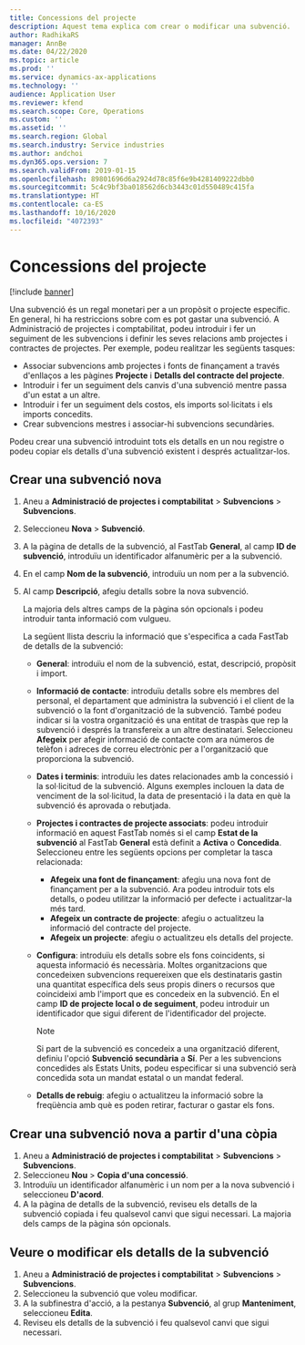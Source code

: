 ```yaml
---
title: Concessions del projecte
description: Aquest tema explica com crear o modificar una subvenció.
author: RadhikaRS
manager: AnnBe
ms.date: 04/22/2020
ms.topic: article
ms.prod: ''
ms.service: dynamics-ax-applications
ms.technology: ''
audience: Application User
ms.reviewer: kfend
ms.search.scope: Core, Operations
ms.custom: ''
ms.assetid: ''
ms.search.region: Global
ms.search.industry: Service industries
ms.author: andchoi
ms.dyn365.ops.version: 7
ms.search.validFrom: 2019-01-15
ms.openlocfilehash: 89801696d6a2924d78c85f6e9b4281409222dbb0
ms.sourcegitcommit: 5c4c9bf3ba018562d6cb3443c01d550489c415fa
ms.translationtype: HT
ms.contentlocale: ca-ES
ms.lasthandoff: 10/16/2020
ms.locfileid: "4072393"
---
```

# <a name="project-grants"></a>Concessions del projecte

[!include [banner](../includes/banner.md)]

Una subvenció és un regal monetari per a un propòsit o projecte específic. En general, hi ha restriccions sobre com es pot gastar una subvenció. A Administració de projectes i comptabilitat, podeu introduir i fer un seguiment de les subvencions i definir les seves relacions amb projectes i contractes de projectes. Per exemple, podeu realitzar les següents tasques:

- Associar subvencions amb projectes i fonts de finançament a través d'enllaços a les pàgines **Projecte** i **Detalls del contracte del projecte**.
- Introduir i fer un seguiment dels canvis d'una subvenció mentre passa d'un estat a un altre.
- Introduir i fer un seguiment dels costos, els imports sol·licitats i els imports concedits.
- Crear subvencions mestres i associar-hi subvencions secundàries.

Podeu crear una subvenció introduint tots els detalls en un nou registre o podeu copiar els detalls d'una subvenció existent i després actualitzar-los.

## <a name="create-a-new-grant"></a>Crear una subvenció nova

1. Aneu a **Administració de projectes i comptabilitat** \> **Subvencions** \> **Subvencions**.
2. Seleccioneu **Nova** \> **Subvenció**.
3. A la pàgina de detalls de la subvenció, al FastTab **General**, al camp **ID de subvenció**, introduïu un identificador alfanumèric per a la subvenció.
4. En el camp **Nom de la subvenció**, introduïu un nom per a la subvenció.
5. Al camp **Descripció**, afegiu detalls sobre la nova subvenció.

    La majoria dels altres camps de la pàgina són opcionals i podeu introduir tanta informació com vulgueu.

    La següent llista descriu la informació que s'especifica a cada FastTab de detalls de la subvenció:

    - **General**: introduïu el nom de la subvenció, estat, descripció, propòsit i import.
    - **Informació de contacte**: introduïu detalls sobre els membres del personal, el departament que administra la subvenció i el client de la subvenció o la font d'organització de la subvenció. També podeu indicar si la vostra organització és una entitat de traspàs que rep la subvenció i després la transfereix a un altre destinatari. Seleccioneu **Afegeix** per afegir informació de contacte com ara números de telèfon i adreces de correu electrònic per a l'organització que proporciona la subvenció.
    - **Dates i terminis**: introduïu les dates relacionades amb la concessió i la sol·licitud de la subvenció. Alguns exemples inclouen la data de venciment de la sol·licitud, la data de presentació i la data en què la subvenció és aprovada o rebutjada.
    - **Projectes i contractes de projecte associats**: podeu introduir informació en aquest FastTab només si el camp **Estat de la subvenció** al FastTab **General** està definit a **Activa** o **Concedida**. Seleccioneu entre les següents opcions per completar la tasca relacionada:

        - **Afegeix una font de finançament**: afegiu una nova font de finançament per a la subvenció. Ara podeu introduir tots els detalls, o podeu utilitzar la informació per defecte i actualitzar-la més tard.
        - **Afegeix un contracte de projecte**: afegiu o actualitzeu la informació del contracte del projecte.
        - **Afegeix un projecte**: afegiu o actualitzeu els detalls del projecte.

    - **Configura**: introduïu els detalls sobre els fons coincidents, si aquesta informació és necessària. Moltes organitzacions que concedeixen subvencions requereixen que els destinataris gastin una quantitat específica dels seus propis diners o recursos que coincideixi amb l'import que es concedeix en la subvenció. En el camp **ID de projecte local o de seguiment**, podeu introduir un identificador que sigui diferent de l'identificador del projecte.

        > [!NOTE]
        > Si part de la subvenció es concedeix a una organització diferent, definiu l'opció **Subvenció secundària** a **Sí**. Per a les subvencions concedides als Estats Units, podeu especificar si una subvenció serà concedida sota un mandat estatal o un mandat federal.

    - **Detalls de rebuig**: afegiu o actualitzeu la informació sobre la freqüència amb què es poden retirar, facturar o gastar els fons.

## <a name="create-a-new-grant-from-a-copy"></a>Crear una subvenció nova a partir d'una còpia

1. Aneu a **Administració de projectes i comptabilitat** \> **Subvencions** \> **Subvencions**.
2. Seleccioneu **Nou** \> **Copia d'una concessió**.
3. Introduïu un identificador alfanumèric i un nom per a la nova subvenció i seleccioneu **D'acord**.
4. A la pàgina de detalls de la subvenció, reviseu els detalls de la subvenció copiada i feu qualsevol canvi que sigui necessari. La majoria dels camps de la pàgina són opcionals.

## <a name="view-or-modify-grant-details"></a>Veure o modificar els detalls de la subvenció

1. Aneu a **Administració de projectes i comptabilitat** \> **Subvencions** \> **Subvencions**.
2. Seleccioneu la subvenció que voleu modificar.
3. A la subfinestra d'acció, a la pestanya **Subvenció**, al grup **Manteniment**, seleccioneu **Edita**.
4. Reviseu els detalls de la subvenció i feu qualsevol canvi que sigui necessari.
